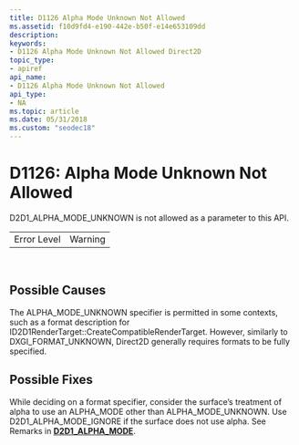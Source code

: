 ```yaml
---
title: D1126 Alpha Mode Unknown Not Allowed
ms.assetid: f10d9fd4-e190-442e-b50f-e14e653109dd
description: 
keywords:
- D1126 Alpha Mode Unknown Not Allowed Direct2D
topic_type:
- apiref
api_name:
- D1126 Alpha Mode Unknown Not Allowed
api_type:
- NA
ms.topic: article
ms.date: 05/31/2018
ms.custom: "seodec18"
---
```


# D1126: Alpha Mode Unknown Not Allowed

D2D1\_ALPHA\_MODE\_UNKNOWN is not allowed as a parameter to this API.



|             |         |
|-------------|---------|
| Error Level | Warning |



 

## Possible Causes

The ALPHA\_MODE\_UNKNOWN specifier is permitted in some contexts, such as a format description for ID2D1RenderTarget::CreateCompatibleRenderTarget. However, similarly to DXGI\_FORMAT\_UNKNOWN, Direct2D generally requires formats to be fully specified.

## Possible Fixes

While deciding on a format specifier, consider the surface’s treatment of alpha to use an ALPHA\_MODE other than ALPHA\_MODE\_UNKNOWN. Use D2D1\_ALPHA\_MODE\_IGNORE if the surface does not use alpha. See Remarks in [**D2D1\_ALPHA\_MODE**](/windows/desktop/api/dcommon/ne-dcommon-d2d1_alpha_mode).

 

 




